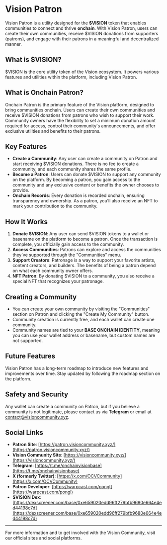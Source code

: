 # Vision Patron

Vision Patron is a utility designed for the **$VISION** token that enables communities to connect and thrive **onchain**. With Vision Patron, users can create their own communities, receive $VISION donations from supporters (patrons), and engage with their patrons in a meaningful and decentralized manner.

## What is $VISION?

$VISION is the core utility token of the Vision ecosystem. It powers various features and utilities within the platform, including Vision Patron.

## What is Onchain Patron?

Onchain Patron is the primary feature of the Vision platform, designed to bring communities onchain. Users can create their own communities and receive $VISION donations from patrons who wish to support their work. Community owners have the flexibility to set a minimum donation amount required for access, control their community's announcements, and offer exclusive utilities and benefits to their patrons.

## Key Features

- **Create a Community**: Any user can create a community on Patron and start receiving $VISION donations. There is no fee to create a community, and each community shares the same profile.
- **Become a Patron**: Users can donate $VISION to support any community on the platform. By becoming a patron, you gain access to the community and any exclusive content or benefits the owner chooses to provide.
- **Onchain Records**: Every donation is recorded onchain, ensuring transparency and ownership. As a patron, you’ll also receive an NFT to mark your contribution to the community.

## How It Works

1. **Donate $VISION**: Any user can send $VISION tokens to a wallet or basename on the platform to become a patron. Once the transaction is complete, you officially gain access to the community.
2. **Access Communities**: Patrons can explore and access the communities they've supported through the "Communities" menu.
3. **Support Creators**: Patronage is a way to support your favorite artists, content creators, and builders. The benefits of being a patron depend on what each community owner offers.
4. **NFT Patron**: By donating $VISION to a community, you also receive a special NFT that recognizes your patronage.

## Creating a Community

- You can create your own community by visiting the "Communities" section on Patron and clicking the "Create My Community" button.
- Community creation is currently free, and each wallet can create one community.
- Community names are tied to your **BASE ONCHAIN IDENTITY**, meaning you can use your wallet address or basename, but custom names are not supported.

## Future Features

Vision Patron has a long-term roadmap to introduce new features and improvements over time. Stay updated by following the roadmap section on the platform.

## Safety and Security

Any wallet can create a community on Patron, but if you believe a community is not legitimate, please contact us via **Telegram** or email at [contact@visioncommunity.xyz](mailto:contact@visioncommunity.xyz).

## Social Links

- **Patron Site**: [https://patron.visioncommunity.xyz/](https://patron.visioncommunity.xyz/)
- **Vision Community Site**: [https://visioncommunity.xyz/](https://visioncommunity.xyz/)
- **Telegram**: [https://t.me/onchainvisionbase](https://t.me/onchainvisionbase)
- **X (formerly Twitter)**: [https://x.com/OCVCommunity](https://x.com/OCVCommunity)
- **Patron Developer**: [https://warpcast.com/pongl](https://warpcast.com/pongl)
- **$VISION Dex**: [https://dexscreener.com/base/0xe659020edd96ff279bfb9680e664e4ed44198c7d](https://dexscreener.com/base/0xe659020edd96ff279bfb9680e664e4ed44198c7d)

---

For more information and to get involved with the Vision Community, visit our official sites and social platforms.
